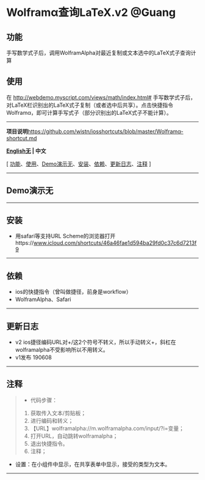 # Wolframα查询LaTeX.v2 @Guang
## 功能
手写数学式子后，调用WolframAlpha对最近复制或文本选中的LaTeX式子查询计算
## 使用
在 http://webdemo.myscript.com/views/math/index.html# 手写数学式子后，对LaTeX栏识别出的LaTeX式子复制（或者选中后共享）。点击快捷指令Wolframα，即可计算手写式子（部分识别出的LaTeX式子不能计算）。

---
**项目说明**https://github.com/wistn/iosshortcuts/blob/master/Wolframα-shortcut.md

**[English无]() | 中文**

[ [功能](#功能)、[使用](#使用)、[Demo演示无](#Demo演示无)、[安装](#安装)、[依赖](#依赖)、[更新日志](#更新日志)、[注释](#注释) ]

---
## Demo演示无
---
## 安装
- 用safari等支持URL Scheme的浏览器打开https://www.icloud.com/shortcuts/46a46fae1d594ba29fd0c37c6d7213f9

---
## 依赖
* ios的快捷指令（曾叫做捷径，前身是workflow）
* WolframAlpha、Safari
---
## 更新日志
* v2 ios捷径编码URL对+/这2个符号不转义，所以手动转义+，斜杠在wolframalpha不受影响所以不用转义。
* v1发布 190608
---
## 注释
> - 代码步骤：
> 1. 获取传入文本/剪贴板；
> 2. 进行编码和转义；
> 3. 【URL】wolframalpha://m.wolframalpha.com/input/?i=变量；
> 4. 打开URL，自动跳转wolframalpha；
> 5. 退出快捷指令。
> 6. 注释；

- 设置：在小组件中显示，在共享表单中显示，接受的类型为文本。
---
